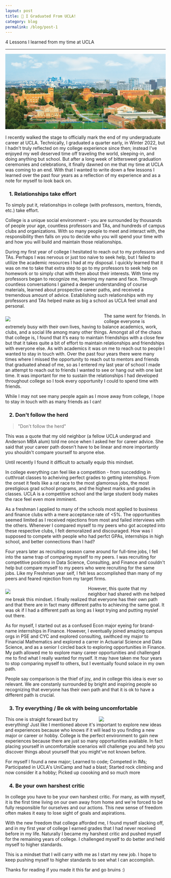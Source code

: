 ```yaml
---
layout: post
title: 🐻 I Graduated From UCLA!
category: blog
permalink: /blog/post-1
---
```


4 Lessons I learned from my time at UCLA

----

![campus.jpeg](/blog/assets/images/campus.jpeg)


I recently walked the stage to officially mark the end of my undergraduate career at UCLA. Technically, I graduated a quarter early, in Winter 2022, but I hadn't truly reflected on my college experience since then; instead I've enjoyed my well deserved time off traveling the world, sleeping-in, and doing anything but school. But after a long week of bittersweet graduation ceremonies and celebrations, it finally dawned on me that my time at UCLA was coming to an end. With that I wanted to write down a few lessons I learned over the past four years as a reflection of my experience and as a note for myself to look back on. 

### &ensp; 1. Relationships take effort
To simply put it, relationships in college (with professors, mentors, friends, etc.) take effort. 

College is a unique social environment - you are surrounded by thousands of people your age, countless professors and TAs, and hundreds of campus clubs and organizations. With so many people to meet and interact with, the responsibility then falls on you to decide who you will spend your time with and how you will build and maintain those relationships.

During my first year of college I hesitated to reach out to my professors and TAs. Perhaps I was nervous or just too naive to seek help, but I failed to utilize the academic resources I had at my disposal. I quickly learned that it was on me to take that extra step to go to my professors to seek help on homework or to simply chat with them about their interests. With time my professors began to recognize me, learning my name and face. Through countless conversations I gained a deeper understanding of course materials, learned about prospective career paths, and received a tremendous amount of advice. Establishing such relationships with my professors and TAs helped make as big a school as UCLA feel small and personal. 

<img align="left" src="{{ site.baseurl }}/blog/assets/images/friends.JPG" width="300" style="margin: 10px 10px 0px 0px;" class="rounded-corners" />

The same went for friends. In college everyone is extremely busy with their own lives, having to balance academics, work, clubs, and a social life among many other things. Amongst all of the chaos that college is, I found that it’s easy to maintain friendships with a close few but that it takes quite a bit of effort to maintain relationships and friendships with everyone else. As with academics it was on me to reach out to people I wanted to stay in touch with. Over the past four years there were many times where I missed the opportunity to reach out to mentors and friends that graduated ahead of me, so as I entered my last year of school I made an attempt to reach out to friends I wanted to see or hang out with one last time. It was important for me to sustain the relationships I had developed throughout college so I took every opportunity I could to spend time with friends.

While I may not see many people again as I move away from college, I hope to stay in touch with as many friends as I can!

### &ensp; 2. Don't follow the herd

> "Don't follow the herd"

This was a quote that my old neighbor (a fellow UCLA undergrad and Anderson MBA alum) told me once when I asked her for career advice. She said that your career path doesn’t have to be linear and more importantly you shouldn't compare yourself to anyone else. 

Until recently I found it difficult to actually equip this mindset.

In college everything can feel like a competition - from succedding in cutthroat classes to acheiving perfect grades to getting internships. From the onset it feels like a rat race to the most glamorous jobs, the most prestigious grad school programs, and the highest marks and grades in classes. UCLA is a competitive school and the large student body makes the race feel even more imminent. 

As a freshman I applied to many of the schools most applied to business and finance clubs with a mere acceptance rate of <5%. The opportunities seemed limited as I received rejections from most and failed interviews with the others. Whenever I compared myself to my peers who got accepted into these respective clubs, I felt demoralized and discouraged. How was I supposed to compete with people who had perfct GPAs, internships in high school, and better connections than I had?

Four years later as recruiting season came around for full-time jobs, I fell into the same trap of comparing myself to my peers. I was recruiting for competitive positions in Data Science, Consulting, and Finance and couldn't help but compare myself to my peers who were recruiting for the same jobs. Like my Freshman year self, I felt less accomplished than many of my peers and feared rejection from my target firms. 

<img align="left" src="{{ site.baseurl }}/blog/assets/images/cyc.jpg" width="250" style="margin: 10px 10px 0px 0px;" class="rounded-corners" />

However, this quote that my neighbor had shared with me helped me break this mindset. I finally realized that everyone has their own path and that there are in fact many different paths to achieving the same goal. It was ok if I had a different path as long as I kept trying and putting myslef out there. 

As for myself, I started out as a confused Econ major eyeing for brand-name internships in Finance. However, I eventually joined amazing campus orgs in PSE and CYC and explored consulting, swithced my major to Financial Mathematics and explored a carrer in Actuarial Science and Data Science, and as a senior I circled back to exploring opportunities in Finance. My path allowed me to explore many career opportunities and challenged me to find what I really wanted for myself. It may have taken me four years to stop comparing myself to others, but I eventually found solace in my own path. 

People say comparison is the thief of joy, and in college this idea is ever so relevant. We are constanly surrounded by bright and inspiring people so recognizing that everyone has their own path and that it is ok to have a different path is crucial.

### &ensp; 3. Try everything / Be ok with being uncomfortable

<img align="right" src="{{ site.baseurl }}/blog/assets/images/climbing.JPG" width="200" style="margin: 0px 10px 0px 10px;" class="rounded-corners" />

This one is straight forward but try everything! Just like I mentioned above it's important to explore new ideas and experiences because who knows if it will lead to you finding a new major or career or hobby. College is the perfect environment to gain new experiences because there are just so many opportunities available. In fact placing yourself in uncomfortable scenarios will challenge you and help you discover things about yourself that you might've not known before. 

For myself I found a new major; Learned to code; Competed in IMs; Participated in UCLA's UniCamp and had a blast; Started rock climbing and now consider it a hobby; Picked up coooking and so much more

### &ensp; 4. Be your own harshest critic

In college you have to be your own harshest critic. For many, as with myself, it is the first time living on our own away from home and we're forced to be fully responsible for ourselves and our actions. This new sense of freedom often makes it easy to lose sight of goals and aspirations. 

With the new freedom that college afforded me, I found myself slacking off, and in my first year of college I earned grades that I had never received before in my life. Naturally I became my harshest critic and pushed myself for the remaining years of college. I challenged myself to do better and held myself to higher standards. 

This is a mindset that I will carry with me as I start my new job. I hope to keep pushing myself to higher standards to see what I can accomplish. 

Thanks for reading if you made it this far and go bruins :)
